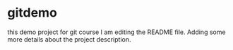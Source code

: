 # gitdemo
this demo project for git course 
I am editing the README file. Adding some more details about the project description.
